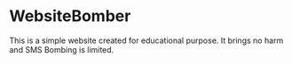 # WebsiteBomber
This is a simple website created for educational purpose.
It brings no harm and SMS Bombing is limited.
